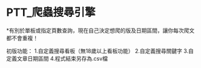 # PTT_爬蟲搜尋引擎
*有別於單板或指定頁數查詢，現在自己決定想爬的版及日期區間，讓你每次爬文都不會重複！

初版功能：
1.自定義搜尋看板（無18歲以上看板功能）
2.自定義搜尋關鍵字
3.自定義文章日期區間
4.程式結束另存為.csv檔
